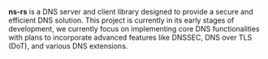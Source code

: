 **ns-rs** is a  DNS server and client library designed to provide a secure and efficient DNS solution. This project is currently in its early stages of development, we currently focus on implementing core DNS functionalities with plans to incorporate advanced features like DNSSEC, DNS over TLS (DoT), and various DNS extensions.

